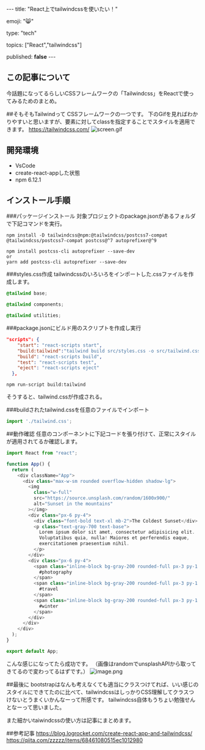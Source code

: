 --- title: "React上でtailwindcssを使いたい！"

emoji: "😸" 

type: "tech" 

topics: ["React","tailwindcss"] 

published: **false**  ---



## この記事について

今話題になってるらしいCSSフレームワークの「Tailwindcss」をReactで使ってみるためのまとめ。

##そもそもTailwindって
CSSフレームワークの一つです。
下のGifを見ればわかりやすいと思いますが、要素に対してclassを指定することでスタイルを適用できます。
https://tailwindcss.com/
![screen.gif](https://qiita-image-store.s3.ap-northeast-1.amazonaws.com/0/502798/fc45e921-3a98-0de4-ae6f-3605445134e3.gif)

## 開発環境
- VsCode
- create-react-appした状態
- npm 6.12.1

## インストール手順
###パッケージインストール
対象プロジェクトのpackage.jsonがあるフォルダで下記コマンドを実行。

```
npm install -D tailwindcss@npm:@tailwindcss/postcss7-compat @tailwindcss/postcss7-compat postcss@^7 autoprefixer@^9
```

```
npm install postcss-cli autoprefixer --save-dev
or
yarn add postcss-cli autoprefixer --save-dev
```

###styles.css作成
tailwindcssのいろいろをインポートした.cssファイルを作成します。

```styles.css
@tailwind base;

@tailwind components;

@tailwind utilities;
```

###package.jsonにビルド用のスクリプトを作成し実行

```package.json
"scripts": {
    "start": "react-scripts start",
    "build:tailwind":"tailwind build src/styles.css -o src/tailwind.css",
    "build": "react-scripts build",
    "test": "react-scripts test",
    "eject": "react-scripts eject"
  },
```

```
npm run-script build:tailwind
```

そうすると、tailwind.cssが作成される。

###buildされたtailwind.cssを任意のファイルでインポート

```index.js
import './tailwind.css';
```

##動作確認
任意のコンポーネントに下記コードを張り付けて、正常にスタイルが適用されてるか確認します。

```App.js
import React from "react";

function App() {
  return (
    <div className="App">
      <div class="max-w-sm rounded overflow-hidden shadow-lg">
        <img
          class="w-full"
          src="https://source.unsplash.com/random/1600x900/"
          alt="Sunset in the mountains"
        ></img>
        <div class="px-6 py-4">
          <div class="font-bold text-xl mb-2">The Coldest Sunset</div>
          <p class="text-gray-700 text-base">
            Lorem ipsum dolor sit amet, consectetur adipisicing elit.
            Voluptatibus quia, nulla! Maiores et perferendis eaque,
            exercitationem praesentium nihil.
          </p>
        </div>
        <div class="px-6 py-4">
          <span class="inline-block bg-gray-200 rounded-full px-3 py-1 text-sm font-semibold text-gray-700 mr-2">
            #photography
          </span>
          <span class="inline-block bg-gray-200 rounded-full px-3 py-1 text-sm font-semibold text-gray-700 mr-2">
            #travel
          </span>
          <span class="inline-block bg-gray-200 rounded-full px-3 py-1 text-sm font-semibold text-gray-700">
            #winter
          </span>
        </div>
      </div>
    </div>
  );
}

export default App;
```

こんな感じになってたら成功です。
（画像はrandomでunsplashAPIから取ってきてるので変わってるはずです。）
![image.png](https://qiita-image-store.s3.ap-northeast-1.amazonaws.com/0/502798/61a3e193-9c4a-7e92-12c5-2a6cb657f4a1.png)

##最後に
bootstrapはなんも考えなくても適当にクラスつけてれば、いい感じのスタイルにできてたのに比べて、tailwindcssはしっかりCSS理解してクラスつけないとうまくいかんなーって所感です。
tailwindcss自体もうちょい勉強せんとなーって思いました。

また細かいtaiwindcssの使い方は記事にまとめます。

##参考記事
https://blog.logrocket.com/create-react-app-and-tailwindcss/
https://qiita.com/zzzzz/items/68461080515ec1012980